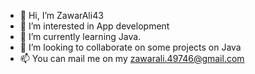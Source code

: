 - 👋 Hi, I’m ZawarAli43
- 👀 I’m interested in App development 
- 🌱 I’m currently learning Java. 
- 💞️ I’m looking to collaborate on some projects on Java
- 📫 You can mail me on my zawarali.49746@gmail.com


<!---
ZawarAli43/ZawarAli43 is a ✨ special ✨ repository because its `README.md` (this file) appears on your GitHub profile.
You can click the Preview link to take a look at your changes.
--->
